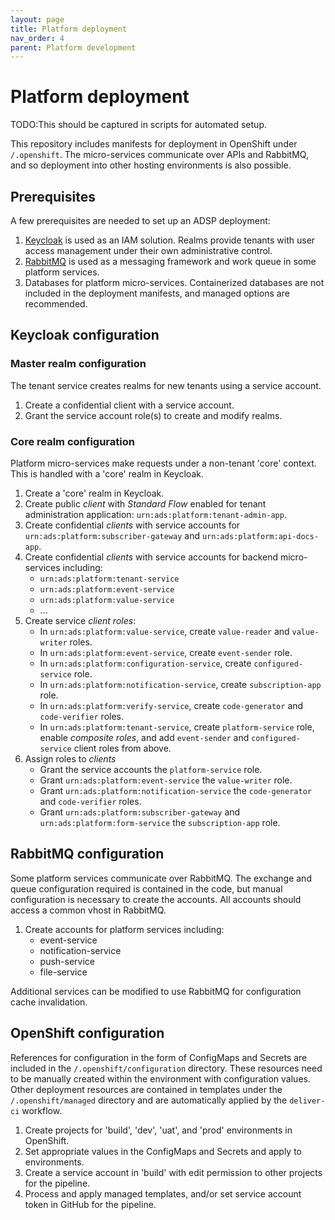 ```yaml
---
layout: page
title: Platform deployment
nav_order: 4
parent: Platform development
---
```


# Platform deployment

TODO:This should be captured in scripts for automated setup.

This repository includes manifests for deployment in OpenShift under `/.openshift`. The micro-services
communicate over APIs and RabbitMQ, and so deployment into other hosting environments is also possible.

## Prerequisites

A few prerequisites are needed to set up an ADSP deployment:

1. [Keycloak](https://www.keycloak.org/) is used as an IAM solution. Realms provide tenants with user access management under their own administrative control.
2. [RabbitMQ](https://www.rabbitmq.com/) is used as a messaging framework and work queue in some platform services.
3. Databases for platform micro-services. Containerized databases are not included in the deployment manifests, and managed options are recommended.

## Keycloak configuration

### Master realm configuration

The tenant service creates realms for new tenants using a service account.

1. Create a confidential client with a service account.
2. Grant the service account role(s) to create and modify realms.

### Core realm configuration

Platform micro-services make requests under a non-tenant 'core' context. This is handled with a 'core' realm in Keycloak.

1. Create a 'core' realm in Keycloak.
2. Create public *client* with *Standard Flow* enabled for tenant administration application: `urn:ads:platform:tenant-admin-app`.
3. Create confidential *clients* with service accounts for `urn:ads:platform:subscriber-gateway` and `urn:ads:platform:api-docs-app`.
4. Create confidential *clients* with service accounts for backend micro-services including:
   - `urn:ads:platform:tenant-service`
   - `urn:ads:platform:event-service`
   - `urn:ads:platform:value-service`
   - ...
5. Create service *client roles*:
   - In `urn:ads:platform:value-service`, create `value-reader` and `value-writer` roles.
   - In `urn:ads:platform:event-service`, create `event-sender` role.
   - In `urn:ads:platform:configuration-service`, create  `configured-service` role.
   - In `urn:ads:platform:notification-service`, create `subscription-app` role.
   - In `urn:ads:platform:verify-service`, create `code-generator` and `code-verifier` roles.
   - In `urn:ads:platform:tenant-service`, create `platform-service` role, enable *composite roles*, and add `event-sender` and `configured-service` client roles from above.
6. Assign roles to *clients*
   - Grant the service accounts the `platform-service` role.
   - Grant `urn:ads:platform:event-service` the `value-writer` role.
   - Grant `urn:ads:platform:notification-service` the `code-generator` and `code-verifier` roles.
   - Grant `urn:ads:platform:subscriber-gateway` and `urn:ads:platform:form-service` the `subscription-app` role.


## RabbitMQ configuration
Some platform services communicate over RabbitMQ. The exchange and queue configuration required is contained in the code, but manual configuration is necessary to create the accounts. All accounts should access a common vhost in RabbitMQ.

1. Create accounts for platform services including:
   - event-service
   - notification-service
   - push-service
   - file-service

Additional services can be modified to use RabbitMQ for configuration cache invalidation.

## OpenShift configuration

References for configuration in the form of ConfigMaps and Secrets are included in the `/.openshift/configuration` directory. These resources need to be manually created within the environment with configuration values. Other deployment resources are contained in templates under the `/.openshift/managed` directory and are automatically applied by the `deliver-ci` workflow.

1. Create projects for 'build', 'dev', 'uat', and 'prod' environments in OpenShift.
2. Set appropriate values in the ConfigMaps and Secrets and apply to environments.
3. Create a service account in 'build' with edit permission to other projects for the pipeline.
4. Process and apply managed templates, and/or set service account token in GitHub for the pipeline.

